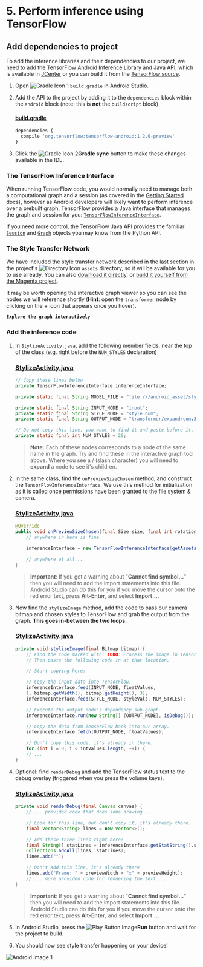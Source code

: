 # 5. Perform inference using TensorFlow

## Add dependencies to project

To add the inference libraries and their dependencies to our project, we need to add the TensorFlow Android Inference Library and Java API, which is available in [JCenter](https://bintray.com/google/tensorflow/tensorflow-android) or you can build it from the [TensorFlow source](https://github.com/tensorflow/tensorflow/tree/master/tensorflow/contrib/android).

1. Open ![Gradle Icon 1](https://codelabs.developers.google.com/codelabs/tensorflow-style-transfer-android/img/fa9c88ad54abc3bc.png) `build.gradle` in Android Studio.

2. Add the API to the project by adding it to the `dependencies` block within the `android` block (note: this is **not** the `buildscript` block).

    #### [**build.gradle**](https://github.com/googlecodelabs/tensorflow-style-transfer-android/blob/codelab-finish/android/build.gradle)

    ```javascript
    dependencies { 
      compile 'org.tensorflow:tensorflow-android:1.2.0-preview' 
    }
    ```

3. Click the ![Gradle Icon 2](https://codelabs.developers.google.com/codelabs/tensorflow-style-transfer-android/img/4682e6293c1bdb8b.png)**Gradle sync** button to make these changes available in the IDE.

### The TensorFlow Inference Interface

When running TensorFlow code, you would normally need to manage both a computational graph and a session (as covered in the [Getting Started](https://www.tensorflow.org/get_started/get_started#the_computational_graph) docs), however as Android developers will likely want to perform inference over a prebuilt graph, TensorFlow provides a Java interface that manages the graph and session for you: [`TensorFlowInferenceInterface`](https://github.com/tensorflow/tensorflow/blob/master/tensorflow/contrib/android/java/org/tensorflow/contrib/android/TensorFlowInferenceInterface.java).

If you need more control, the TensorFlow Java API provides the familiar [`Session`](https://github.com/tensorflow/tensorflow/blob/master/tensorflow/java/src/main/java/org/tensorflow/Session.java) and [`Graph`](https://github.com/tensorflow/tensorflow/blob/master/tensorflow/java/src/main/java/org/tensorflow/Graph.java) objects you may know from the Python API.

### The Style Transfer Network

We have included the style transfer network described in the last section in the project's ![Directory Icon](https://codelabs.developers.google.com/codelabs/tensorflow-style-transfer-android/img/bb745dc85ae69f6b.png) `assets` directory, so it will be available for you to use already. You can also [download it directly](https://storage.googleapis.com/download.tensorflow.org/models/stylize_v1.zip), or [build it yourself from the Magenta project](https://github.com/tensorflow/magenta/blob/master/magenta/models/image_stylization/README.md).

It may be worth opening the interactive graph viewer so you can see the nodes we will reference shortly (**Hint**: open the `transformer` node by clicking on the + icon that appears once you hover).

[**`Explore the graph interactively`**](https://googlecodelabs.github.io/tensorflow-style-transfer-android/)

### Add the inference code

1. In `StylizeActivity.java`, add the following member fields, near the top of the class (e.g. right before the `NUM_STYLES` declaration)

    ### [StylizeActivity.java](https://github.com/googlecodelabs/tensorflow-style-transfer-android/blob/codelab-finish/android/src/org/tensorflow/demo/StylizeActivity.java)

    ```java
    // Copy these lines below
    private TensorFlowInferenceInterface inferenceInterface;

    private static final String MODEL_FILE = "file:///android_asset/stylize_quantized.pb";

    private static final String INPUT_NODE = "input";
    private static final String STYLE_NODE = "style_num";
    private static final String OUTPUT_NODE = "transformer/expand/conv3/conv/Sigmoid";

    // Do not copy this line, you want to find it and paste before it.
    private static final int NUM_STYLES = 26;
    ```

    > **Note:** Each of these nodes corresponds to a node of the same name in the graph. Try and find these in the interactive graph tool above. Where you see a / (slash character) you will need to **expand** a node to see it's children.

2.  In the same class, find the `onPreviewSizeChosen` method, and construct the `TensorFlowInferenceInterface`. We use this method for initialization as it is called once permissions have been granted to the file system & camera.

    ### [StylizeActivity.java](https://github.com/googlecodelabs/tensorflow-style-transfer-android/blob/codelab-finish/android/src/org/tensorflow/demo/StylizeActivity.java)

    ```java
    @Override
    public void onPreviewSizeChosen(final Size size, final int rotation) {
        // anywhere in here is fine

        inferenceInterface = new TensorFlowInferenceInterface(getAssets(), MODEL_FILE);

        // anywhere at all...
    }
    ```

    > **Important**: If you get a warning about "**Cannot find symbol...**" then you will need to add the import statements into this file. Android Studio can do this for you if you move the cursor onto the red error text, press **Alt-Enter**, and select **Import...**.

3.  Now find the `stylizeImage` method, add the code to pass our camera bitmap and chosen styles to TensorFlow and grab the output from the graph. **This goes in-between the two loops.**

    ### [StylizeActivity.java](https://github.com/googlecodelabs/tensorflow-style-transfer-android/blob/codelab-finish/android/src/org/tensorflow/demo/StylizeActivity.java)

    ```java
    private void stylizeImage(final Bitmap bitmap) {
        // Find the code marked with: TODO: Process the image in TensorFlow here.
        // Then paste the following code in at that location.

        // Start copying here:

        // Copy the input data into TensorFlow.
        inferenceInterface.feed(INPUT_NODE, floatValues, 
        1, bitmap.getWidth(), bitmap.getHeight(), 3);
        inferenceInterface.feed(STYLE_NODE, styleVals, NUM_STYLES);

        // Execute the output node's dependency sub-graph.
        inferenceInterface.run(new String[] {OUTPUT_NODE}, isDebug());

        // Copy the data from TensorFlow back into our array.
        inferenceInterface.fetch(OUTPUT_NODE, floatValues);

        // Don't copy this code, it's already in there.
        for (int i = 0; i < intValues.length; ++i) {
        // ...
    }
     ```

4.  Optional: find `renderDebug` and add the TensorFlow status text to the debug overlay (triggered when you press the volume keys).

    ### [StylizeActivity.java](https://github.com/googlecodelabs/tensorflow-style-transfer-android/blob/codelab-finish/android/src/org/tensorflow/demo/StylizeActivity.java)

    ```java
    private void renderDebug(final Canvas canvas) {
        // ... provided code that does some drawing ...

        // Look for this line, but don't copy it, it's already there.
        final Vector<String> lines = new Vector<>();

        // Add these three lines right here:
        final String[] statLines = inferenceInterface.getStatString().split("\n");
        Collections.addAll(lines, statLines);
        lines.add("");

        // Don't add this line, it's already there
        lines.add("Frame: " + previewWidth + "x" + previewHeight);
        // ... more provided code for rendering the text ...
    }
    ```

    > **Important**: If you get a warning about "**Cannot find symbol...**" then you will need to add the import statements into this file. Android Studio can do this for you if you move the cursor onto the red error text, press **Alt-Enter**, and select **Import...**.

5. In Android Studio, press the ![Play Button Image](https://codelabs.developers.google.com/codelabs/tensorflow-style-transfer-android/img/74540ff4e857014c.png)**Run** button and wait for the project to build.

6. You should now see style transfer happening on your device!

![Android Image 1](https://codelabs.developers.google.com/codelabs/tensorflow-style-transfer-android/img/8c77dfaea2aa889b.png)